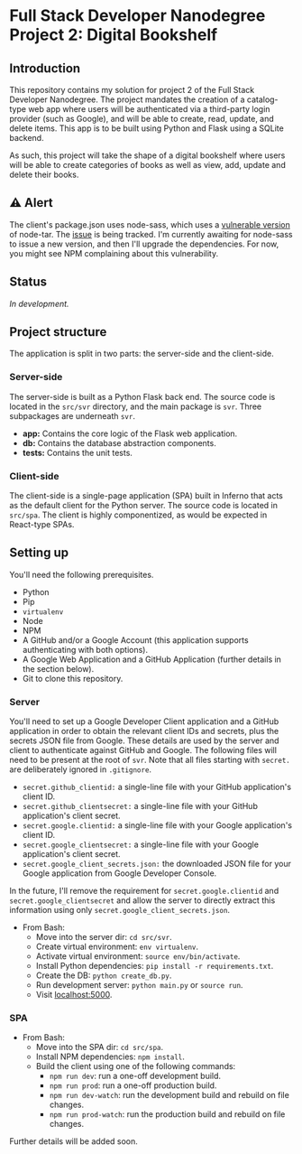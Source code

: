 # Full Stack Developer Nanodegree Project 2: Digital Bookshelf

## Introduction

This repository contains my solution for project 2 of the Full Stack Developer Nanodegree. The project mandates the creation of a catalog-type web app where users will be authenticated via a third-party login provider (such as Google), and will be able to create, read, update, and delete items. This app is to be built using Python and Flask using a SQLite backend.

As such, this project will take the shape of a digital bookshelf where users will be able to create categories of books as well as view, add, update and delete their books.

## :warning: Alert

The client's package.json uses node-sass, which uses a [vulnerable version](https://nvd.nist.gov/vuln/detail/CVE-2018-20834) of node-tar. The [issue](https://github.com/sass/node-sass/issues/2625) is being tracked. I'm currently awaiting for node-sass to issue a new version, and then I'll upgrade the dependencies. For now, you might see NPM complaining about this vulnerability.

## Status

_In development._

## Project structure

The application is split in two parts: the server-side and the client-side.

### Server-side

The server-side is built as a Python Flask back end. The source code is located in the `src/svr` directory, and the main package is `svr`. Three subpackages are underneath `svr`.

* **app:** Contains the core logic of the Flask web application.
* **db:** Contains the database abstraction components.
* **tests:** Contains the unit tests.

### Client-side

The client-side is a single-page application (SPA) built in Inferno that acts as the default client for the Python server. The source code is located in `src/spa`. The client is highly componentized, as would be expected in React-type SPAs.

## Setting up

You'll need the following prerequisites.

* Python
* Pip
* `virtualenv`
* Node
* NPM
* A GitHub and/or a Google Account (this application supports authenticating with both options).
* A Google Web Application and a GitHub Application (further details in the section below).
* Git to clone this repository.

### Server

You'll need to set up a Google Developer Client application and a GitHub application in order to obtain the relevant client IDs and secrets, plus the secrets JSON file from Google. These details are used by the server and client to authenticate against GitHub and Google. The following files will need to be present at the root of `svr`. Note that all files starting with `secret.` are deliberately ignored in `.gitignore`.

* `secret.github_clientid:` a single-line file with your GitHub application's client ID.
* `secret.github_clientsecret:` a single-line file with your GitHub application's client secret.
* `secret.google.clientid:` a single-line file with your Google application's client ID.
* `secret.google_clientsecret:` a single-line file with your Google application's client secret.
* `secret.google_client_secrets.json:` the downloaded JSON file for your Google application from Google Developer Console.

In the future, I'll remove the requirement for `secret.google.clientid` and `secret.google_clientsecret` and allow the server to directly extract this information using only `secret.google_client_secrets.json`.

* From Bash:
  * Move into the server dir: `cd src/svr`.
  * Create virtual environment: `env virtualenv`.
  * Activate virtual environment: `source env/bin/activate`.
  * Install Python dependencies: `pip install -r requirements.txt`.
  * Create the DB: `python create_db.py`.
  * Run development server: `python main.py` or `source run`.
  * Visit [localhost:5000](http://localhost:5000).

### SPA

* From Bash:
  * Move into the SPA dir: `cd src/spa`.
  * Install NPM dependencies: `npm install`.
  * Build the client using one of the following commands:
    * `npm run dev`: run a one-off development build.
    * `npm run prod`: run a one-off production build.
    * `npm run dev-watch`: run the development build and rebuild on file changes.
    * `npm run prod-watch`: run the production build and rebuild on file changes.

Further details will be added soon.
